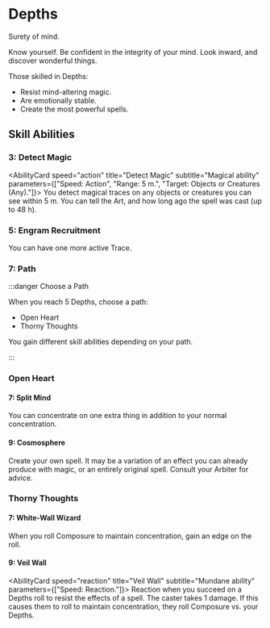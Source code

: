 # Depths

Surety of mind.

Know yourself. Be confident in the integrity of your mind. Look inward, and discover wonderful things.

Those skilled in Depths:

- Resist mind-altering magic.
- Are emotionally stable.
- Create the most powerful spells.

## Skill Abilities

### 3: Detect Magic

<AbilityCard
speed="action"
title="Detect Magic"
subtitle="Magical ability"
parameters={["Speed: Action", "Range: 5 m.", "Target: Objects or Creatures (Any)."]}>
You detect magical traces on any objects or creatures you can see within 5 m. You can tell the Art, and how long ago the spell was cast (up to 48 h).
</AbilityCard>

### 5: Engram Recruitment

<AbilityCard
speed="enhancement"
title="Engram Recruitment"
subtitle="Enhancement">
You can have one more active Trace.
</AbilityCard>

### 7: Path

:::danger Choose a Path

When you reach 5 Depths, choose a path:

- Open Heart
- Thorny Thoughts

You gain different skill abilities depending on your path.

:::

### Open Heart

#### 7: Split Mind

<AbilityCard
speed="enhancement"
title="Split Mind"
subtitle="Enhancement">
You can concentrate on one extra thing in addition to your normal concentration.
</AbilityCard>

#### 9: Cosmosphere

<AbilityCard
speed="enhancement"
title="Cosmosphere"
subtitle="Enhancement">
Create your own spell. It may be a variation of an effect you can already produce with magic, or an entirely original spell. Consult your Arbiter for advice.
</AbilityCard>

### Thorny Thoughts

#### 7: White-Wall Wizard

<AbilityCard
speed="enhancement"
title="White-Wall Wizard"
subtitle="Enhancement">
When you roll Composure to maintain concentration, gain an edge on the roll.
</AbilityCard>

#### 9: Veil Wall

<AbilityCard
speed="reaction"
title="Veil Wall"
subtitle="Mundane ability"
parameters={["Speed: Reaction."]}>
Reaction when you succeed on a Depths roll to resist the effects of a spell. The caster takes 1 damage. If this causes them to roll to maintain concentration, they roll Composure vs. your Depths.
</AbilityCard>
